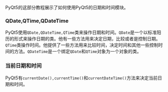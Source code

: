 PyQt5的这部分教程展示了如何使用PyQt5的日期和时间模块。

### QDate,QTime,QDateTime

PyQt5使用`QDate,QDateTime,QTime`类来操作日期和时间。`QDate`是一个以标准阳历的形式来操作日期的类。他有一些方法用来决定日期，比较或者是控制日期。`QTime`类操作时间。他提供了一些方法用来比较时间，决定时间和其他一些控制时间的方法。`QDateTime`是一个绑定`QDate`和`QTime`对象为一个对象的类。

### 当前日期和时间

PyQt5有`currentDate(),currentTime()`和`currentDateTime()`方法来决定当前日期和时间。

